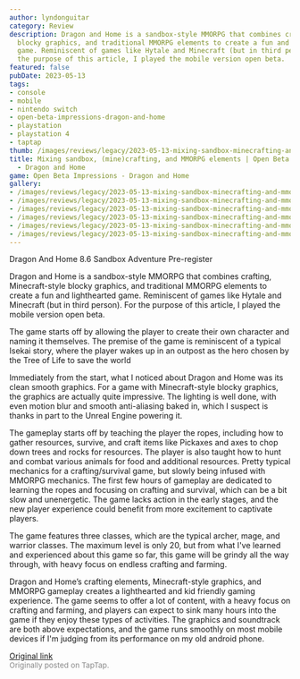 ```yaml
---
author: lyndonguitar
category: Review
description: Dragon and Home is a sandbox-style MMORPG that combines crafting, Minecraft-style
  blocky graphics, and traditional MMORPG elements to create a fun and lighthearted
  game. Reminiscent of games like Hytale and Minecraft (but in third person). For
  the purpose of this article, I played the mobile version open beta.
featured: false
pubDate: 2023-05-13
tags:
- console
- mobile
- nintendo switch
- open-beta-impressions-dragon-and-home
- playstation
- playstation 4
- taptap
thumb: /images/reviews/legacy/2023-05-13-mixing-sandbox-minecrafting-and-mmorpg-elements--open-beta-impressions---dragon-and-home-0.avif
title: Mixing sandbox, (mine)crafting, and MMORPG elements | Open Beta Impressions
  - Dragon and Home
game: Open Beta Impressions - Dragon and Home
gallery:
- /images/reviews/legacy/2023-05-13-mixing-sandbox-minecrafting-and-mmorpg-elements--open-beta-impressions---dragon-and-home-0.avif
- /images/reviews/legacy/2023-05-13-mixing-sandbox-minecrafting-and-mmorpg-elements--open-beta-impressions---dragon-and-home-1.avif
- /images/reviews/legacy/2023-05-13-mixing-sandbox-minecrafting-and-mmorpg-elements--open-beta-impressions---dragon-and-home-2.avif
- /images/reviews/legacy/2023-05-13-mixing-sandbox-minecrafting-and-mmorpg-elements--open-beta-impressions---dragon-and-home-3.avif
- /images/reviews/legacy/2023-05-13-mixing-sandbox-minecrafting-and-mmorpg-elements--open-beta-impressions---dragon-and-home-4.avif
- /images/reviews/legacy/2023-05-13-mixing-sandbox-minecrafting-and-mmorpg-elements--open-beta-impressions---dragon-and-home-5.avif
---
```

Dragon And Home
8.6
Sandbox
Adventure
Pre-register

Dragon and Home is a sandbox-style MMORPG that combines crafting, Minecraft-style blocky graphics, and traditional MMORPG elements to create a fun and lighthearted game. Reminiscent of games like Hytale and Minecraft (but in third person). For the purpose of this article, I played the mobile version open beta.

The game starts off by allowing the player to create their own character and naming it themselves. The premise of the game is reminiscent of a typical Isekai story, where the player wakes up in an outpost as the hero chosen by the Tree of Life to save the world

Immediately from the start, what I noticed about Dragon and Home was its clean smooth graphics. For a game with Minecraft-style blocky graphics, the graphics are actually quite impressive. The lighting is well done, with even motion blur and smooth anti-aliasing baked in, which I suspect is thanks in part to the Unreal Engine powering it.

The gameplay starts off by teaching the player the ropes, including how to gather resources, survive, and craft items like Pickaxes and axes to chop down trees and rocks for resources. The player is also taught how to hunt and combat various animals for food and additional resources. Pretty typical mechanics for a crafting/survival game, but slowly being infused with MMORPG mechanics. The first few hours of gameplay are dedicated to learning the ropes and focusing on crafting and survival, which can be a bit slow and unenergetic. The game lacks action in the early stages, and the new player experience could benefit from more excitement to captivate players.

The game features three classes, which are the typical archer, mage, and warrior classes. The maximum level is only 20, but from what I've learned and experienced about this game so far, this game will be grindy all the way through, with heavy focus on endless crafting and farming.

Dragon and Home’s crafting elements, Minecraft-style graphics, and MMORPG gameplay creates a lighthearted and kid friendly gaming experience. The game seems to offer a lot of content, with a heavy focus on crafting and farming, and players can expect to sink many hours into the game if they enjoy these types of activities. The graphics and soundtrack are both above expectations, and the game runs smoothly on most mobile devices if I'm judging from its performance on my old android phone.

[Original link](https://www.taptap.io/post/5415789)<br><span style="font-size: 0.95em; color: #888;">Originally posted on TapTap.</span>